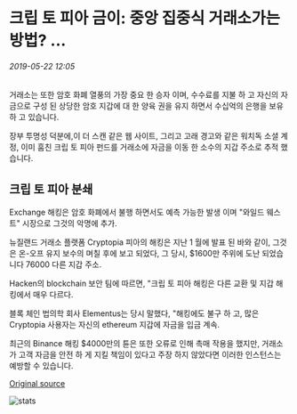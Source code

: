 # 크립 토 피아 금이: 중앙 집중식 거래소가는 방법? ...

###### 2019-05-22 12:05

거래소는 또한 암호 화폐 열풍의 가장 중요 한 승자 이며, 수수료를 지불 하 고 자신의 자금으로 구성 된 상당한 암호 지갑에 대 한 양육 권을 유지 하면서 수십억의 은행을 보유 하 고 있습니다.

장부 투명성 덕분에,이 더 스캔 같은 웹 사이트, 그리고 고래 경고와 같은 워치독 소셜 계정, 이미 훔친 크립 토 피아 펀드를 거래소에 자금을 이동 한 소수의 지갑 주소로 추적 했습니다.

## 크립 토 피아 분쇄

Exchange 해킹은 암호 화폐에서 불행 하면서도 예측 가능한 발생 이며 "와일드 웨스트" 시장으로 그것의 악명에 추가.

뉴질랜드 거래소 플랫폼 Cryptopia 피아의 해킹은 지난 1 월에 발표 된 바와 같이, 그것은 온-오프 유지 보수의 며칠 후에 보고 되었다, 그 당시, $1600만 주위에 도난 되었습니다 76000 다른 지갑 주소.

Hacken의 blockchain 보안 팀에 따르면, "크립 토 피아 해킹은 다른 교환 및 지갑 해킹에서 매우 다르다.

블록 체인 법의학 회사 Elementus는 당시 말했다, "해킹에도 불구 하 고, 많은 Cryptopia 사용자는 자신의 ethereum 지갑에 자금을 입금 계속.

최근의 Binance 해킹 $4000만의 튠은 또한 오류로 인해 촉매 작용을 했지만, 거래소가 고객 자금을 안전 하 게 지킬 책임이 있다고 주장 하지 않았다면 이러한 인스턴스는 예방할 수 있습니다.

[Original source](https://cointelegraph.com/news/cryptopia-cracked-are-centralized-exchanges-the-way-to-go)

![stats](https://c.statcounter.com/11760860/0/a89fa40b/1/ "stats")